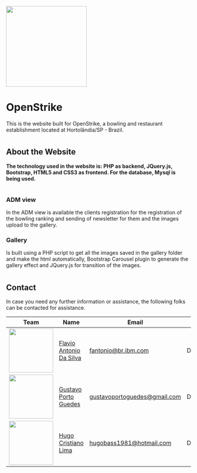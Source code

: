 <img src="https://github.com/HugoLimaSantos/openstrike/blob/master/logo.jpeg" width="220">

# OpenStrike

This is the website built for OpenStrike, a bowling and restaurant establishment located at Hortolândia/SP - Brazil.
#


## About the Website

**The technology used in the website is: PHP as backend, JQuery.js, Bootstrap, HTML5 and CSS3 as frontend. For the database, Mysql is being used.**
#

### ADM view

In the ADM view is available the clients registration for the registration of the bowling ranking and sending of newsletter for them and the images upload to the gallery.


### Gallery

Is built using a PHP script to get all the images saved in the gallery folder and make the html automatically, Bootstrap Carousel plugin to generate the gallery effect and JQuery.js for transition of the images.
#

## Contact

In case you need any further information or assistance, the following folks can be contacted for assistance.

Team            |        Name   |    Email    | Role  
---------------------|------------------------------------|---------|------|
<img src="https://github.com/HugoLimaSantos/openstrike/blob/master/team/team_photo/fantonio.png" width="120"> | [Flavio Antonio Da Silva](https://github.com/FlavioSilvaA) | fantonio@br.ibm.com | Developer
<img src="https://github.com/IBM-SMI-Brazil/smi-brazil-assistant/blob/master/images/gportog.png" width="120"> | [Gustavo Porto Guedes](https://www.linkedin.com/in/gustavo-porto-guedes/) | gustavoportoguedes@gmail.com | Developer
<img src="https://github.com/HugoLimaSantos/openstrike/blob/master/team/team_photo/hugocris.png" width="120"> | [Hugo Cristiano Lima](https://www.linkedin.com/in/hugo-cristiano-lima-dos-santos-b27609b6/) | hugobass1981@hotmail.com | Developer

